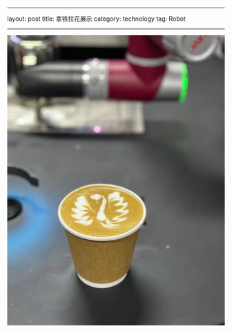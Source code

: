 

---
layout:     post
title:      拿铁拉花展示
category: 	technology
tag: Robot

---




![双翅天鹅](https://raw.githubusercontent.com/northdk/pics/master/lattee_art/swan.jpg)